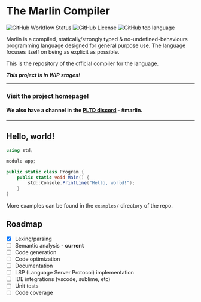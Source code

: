 # The Marlin Compiler
![GitHub Workflow Status](https://img.shields.io/github/workflow/status/marlinlang/MarlinCompiler/.NET)
![GitHub License](https://img.shields.io/github/license/marlinlang/MarlinCompiler)
![GitHub top language](https://img.shields.io/github/languages/top/marlinlang/MarlinCompiler)


Marlin is a compiled, statically/strongly typed & no-undefined-behaviours programming language designed for general
purpose use. The language focuses itself on being as explicit as possible.

This is the repository of the official compiler for the language.

***This project is in WIP stages!***

---

### Visit the [project homepage](https://marlinlang.github.io/)!

#### We also have a channel in the [PLTD discord](https://discord.gg/4Kjt3ZE) - #marlin.

---

## Hello, world!

```csharp
using std;

module app;

public static class Program {
    public static void Main() {
        std::Console.PrintLine("Hello, world!");
    }
}
```

More examples can be found in the `examples/` directory of the repo.

## Roadmap

- [X] Lexing/parsing
- [ ] Semantic analysis - **current**
- [ ] Code generation
- [ ] Code optimization
- [ ] Documentation
- [ ] LSP (Language Server Protocol) implementation
- [ ] IDE integrations (vscode, sublime, etc)
- [ ] Unit tests
- [ ] Code coverage